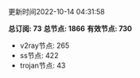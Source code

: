更新时间2022-10-14 04:31:58

**总订阅: 73**
**总节点: 1866**
**有效节点: 730**
- v2ray节点: 265
- ss节点: 422
- trojan节点: 43
